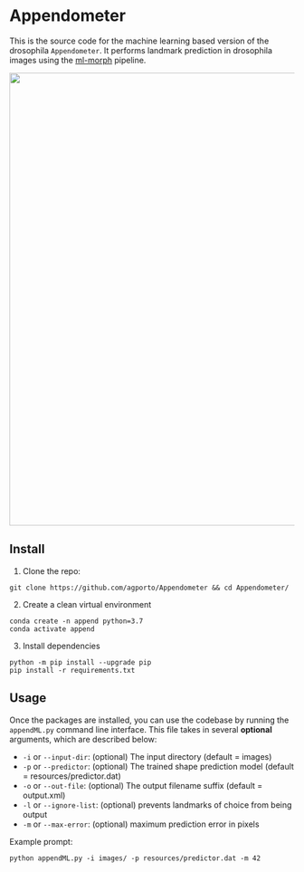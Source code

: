# Appendometer

This is the source code for the machine learning based version of the drosophila `Appendometer`. It performs landmark prediction in drosophila images using the [ml-morph](https://github.com/agporto/simple-ml-morph) pipeline.

<p align="center"><img src="https://github.com/agporto/Appendometer/blob/master/resources/logo.jpg" width="800"></p>


## Install

1. Clone the repo:
```
git clone https://github.com/agporto/Appendometer && cd Appendometer/
```

2. Create a clean virtual environment 
```
conda create -n append python=3.7
conda activate append
```
3. Install dependencies
````
python -m pip install --upgrade pip
pip install -r requirements.txt
````

## Usage

Once the packages are installed, you can use the codebase by running the `appendML.py` command line interface. This file takes in several **optional** arguments, which are described below:

* `-i` or `--input-dir`: (optional) The input directory (default = images)
* `-p` or `--predictor`: (optional) The trained shape prediction model (default = resources/predictor.dat)
* `-o` or `--out-file`: (optional) The output filename suffix (default = output.xml)
* `-l` or `--ignore-list`: (optional) prevents landmarks of choice from being output
* `-m` or `--max-error`: (optional) maximum prediction error in pixels

Example prompt:

```
python appendML.py -i images/ -p resources/predictor.dat -m 42
```